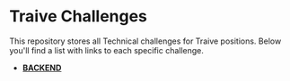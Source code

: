 # Traive Challenges
This repository stores all Technical challenges for Traive positions. Below you'll find a list with links to each specific challenge.

- [**BACKEND**](BACKEND.md)
